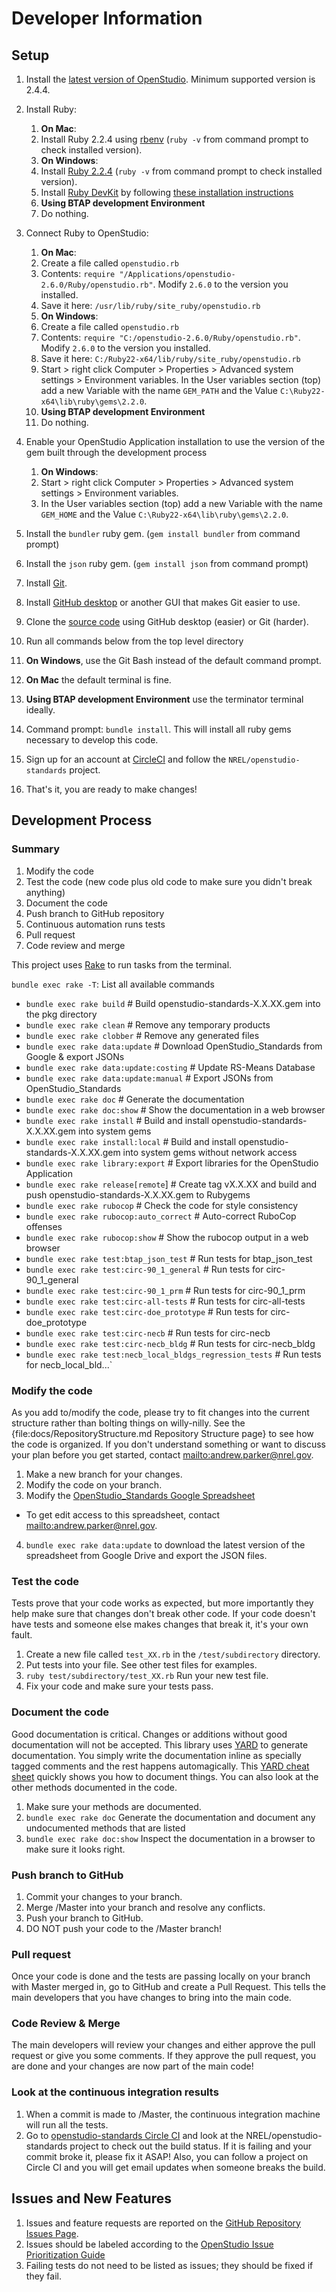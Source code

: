 # Developer Information

## Setup

1. Install the [latest version of OpenStudio](https://www.openstudio.net/downloads). Minimum supported version is 2.4.4.
2. Install Ruby:
      1. **On Mac**:
      2. Install Ruby 2.2.4 using [rbenv](http://octopress.org/docs/setup/rbenv/) (`ruby -v` from command prompt to check installed version).
      3. **On Windows**:
      4. Install [Ruby 2.2.4](https://rubyinstaller.org/downloads/archives/) (`ruby -v` from command prompt to check installed version).
      5. Install [Ruby DevKit](https://rubyinstaller.org/downloads/archives/) by following [these installation instructions](https://github.com/oneclick/rubyinstaller/wiki/Development-Kit)
      6. **Using BTAP development Environment**
      7. Do nothing.

4. Connect Ruby to OpenStudio:
	1. **On Mac**:
	2. Create a file called `openstudio.rb`
	3. Contents: `require "/Applications/openstudio-2.6.0/Ruby/openstudio.rb"`. Modify `2.6.0` to the version you installed.
	4. Save it here: `/usr/lib/ruby/site_ruby/openstudio.rb`
	5. **On Windows**:
	6. Create a file called `openstudio.rb`
	7. Contents: `require "C:/openstudio-2.6.0/Ruby/openstudio.rb"`.  Modify `2.6.0` to the version you installed.
	8. Save it here: `C:/Ruby22-x64/lib/ruby/site_ruby/openstudio.rb`
	9. Start > right click Computer > Properties > Advanced system settings > Environment variables.  In the User variables section (top) add a new Variable with the name `GEM_PATH` and the Value `C:\Ruby22-x64\lib\ruby\gems\2.2.0`.
	10. **Using BTAP development Environment**
	11.  Do nothing.

5. Enable your OpenStudio Application installation to use the version of the gem built through the development process 
    1. **On Windows**:
    2. Start > right click Computer > Properties > Advanced system settings > Environment variables.
    3. In the User variables section (top) add a new Variable with the name `GEM_HOME` and the Value `C:\Ruby22-x64\lib\ruby\gems\2.2.0`.

5. Install the `bundler` ruby gem. (`gem install bundler` from command prompt)
6. Install the `json` ruby gem. (`gem install json` from command prompt)
7. Install [Git](https://git-scm.com/).
8. Install [GitHub desktop](https://desktop.github.com/) or another GUI that makes Git easier to use.
8. Clone the [source code](https://github.com/NREL/openstudio-standards.git) using GitHub desktop (easier) or Git (harder).
9. Run all commands below from the top level directory 
10. **On Windows**, use the Git Bash instead of the default command prompt.
11. **On Mac** the default terminal is fine.
12. **Using BTAP development Environment** use the terminator terminal ideally.
13. Command prompt: `bundle install`. This will install all ruby gems necessary to develop this code.
14. Sign up for an account at [CircleCI](https://circleci.com/) and follow the `NREL/openstudio-standards` project.
15. That's it, you are ready to make changes!

## Development Process

### Summary

1. Modify the code
2. Test the code (new code plus old code to make sure you didn't break anything)
3. Document the code
5. Push branch to GitHub repository
6. Continuous automation runs tests
7. Pull request
8. Code review and merge 

This project uses [Rake](http://rake.rubyforge.org/) to run tasks from the terminal.  

`bundle exec rake -T`: List all available commands

- `bundle exec rake build`                    # Build openstudio-standards-X.X.XX.gem into the pkg directory
- `bundle exec rake clean`                    # Remove any temporary products
- `bundle exec rake clobber`                  # Remove any generated files
- `bundle exec rake data:update`              # Download OpenStudio_Standards from Google & export JSONs
- `bundle exec rake data:update:costing`      # Update RS-Means Database
- `bundle exec rake data:update:manual`       # Export JSONs from OpenStudio_Standards
- `bundle exec rake doc`                      # Generate the documentation
- `bundle exec rake doc:show`                 # Show the documentation in a web browser
- `bundle exec rake install`                  # Build and install openstudio-standards-X.X.XX.gem into system gems
- `bundle exec rake install:local`            # Build and install openstudio-standards-X.X.XX.gem into system gems without network access
- `bundle exec rake library:export`           # Export libraries for the OpenStudio Application
- `bundle exec rake release[remote`]          # Create tag vX.X.XX and build and push openstudio-standards-X.X.XX.gem to Rubygems
- `bundle exec rake rubocop`                  # Check the code for style consistency
- `bundle exec rake rubocop:auto_correct`     # Auto-correct RuboCop offenses
- `bundle exec rake rubocop:show`             # Show the rubocop output in a web browser
- `bundle exec rake test:btap_json_test`      # Run tests for btap_json_test
- `bundle exec rake test:circ-90_1_general`   # Run tests for circ-90_1_general
- `bundle exec rake test:circ-90_1_prm`       # Run tests for circ-90_1_prm
- `bundle exec rake test:circ-all-tests`      # Run tests for circ-all-tests
- `bundle exec rake test:circ-doe_prototype`  # Run tests for circ-doe_prototype
- `bundle exec rake test:circ-necb`           # Run tests for circ-necb
- `bundle exec rake test:circ-necb_bldg`      # Run tests for circ-necb_bldg
- `bundle exec rake test:necb_local_bldgs_regression_tests`  # Run tests for necb_local_bld...`
 
### Modify the code

As you add to/modify the code, please try to fit changes into the current structure rather than bolting things on willy-nilly.  See the {file:docs/RepositoryStructure.md Repository Structure page} to see how the code is organized.  If you don't understand something or want to discuss your plan before you get started, contact <mailto:andrew.parker@nrel.gov>.

1. Make a new branch for your changes.
2. Modify the code on your branch.
3. Modify the [OpenStudio_Standards Google Spreadsheet](https://docs.google.com/spreadsheets/d/15-mlZrWbA4srtFHtWRP1dgPeuI5plFdjCb1B79fEukI/edit?usp=sharing)
 - To get edit access to this spreadsheet, contact <mailto:andrew.parker@nrel.gov>.
4. `bundle exec rake data:update` to download the latest version of the spreadsheet from Google Drive and export the JSON files.

### Test the code

Tests prove that your code works as expected, but more importantly they help make sure that changes don't break other code.  If your code doesn't have tests and someone else makes changes that break it, it's your own fault.

1. Create a new file called `test_XX.rb` in the `/test/subdirectory` directory.
2. Put tests into your file.  See other test files for examples.
2. `ruby test/subdirectory/test_XX.rb` Run your new test file.
3. Fix your code and make sure your tests pass.

### Document the code

Good documentation is critical.  Changes or additions without good documentation will not be accepted.  This library uses [YARD](http://yardoc.org/) to generate documentation.  You simply write the documentation inline as specially tagged comments and the rest happens automagically.  This [YARD cheat sheet](https://gist.github.com/chetan/1827484#methods) quickly shows you how to document things.  You can also look at the other methods documented in the code.

1. Make sure your methods are documented.
2. `bundle exec rake doc` Generate the documentation and document any undocumented methods that are listed
3. `bundle exec rake doc:show` Inspect the documentation in a browser to make sure it looks right.
   
### Push branch to GitHub

1. Commit your changes to your branch.
2. Merge /Master into your branch and resolve any conflicts.
2. Push your branch to GitHub.
3. DO NOT push your code to the /Master branch!

### Pull request

Once your code is done and the tests are passing locally on your branch with Master merged in, go to GitHub and create a Pull Request.  This tells the main developers that you have changes to bring into the main code.

### Code Review & Merge

The main developers will review your changes and either approve the pull request or give you some comments.  If they approve the pull request, you are done and your changes are now part of the main code!

### Look at the continuous integration results

1. When a commit is made to /Master, the continuous integration machine will run all the tests.
2. Go to [openstudio-standards Circle CI](https://circleci.com/gh/NREL/openstudio-standards) and look at the NREL/openstudio-standards project to check out the build status.  If it is failing and your commit broke it, please fix it ASAP!  Also, you can follow a project on Circle CI and you will get email updates when someone breaks the build.

## Issues and New Features

1. Issues and feature requests are reported on the [GitHub Repository Issues Page](https://github.com/NREL/openstudio-standards/issues ).
2. Issues should be labeled according to the [OpenStudio Issue Prioritization Guide](https://github.com/NREL/OpenStudio/wiki/Issue-Prioritization)
3. Failing tests do not need to be listed as issues; they should be fixed if they fail.
